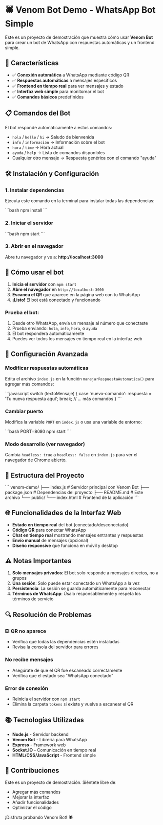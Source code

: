 # 🕷️ Venom Bot Demo - WhatsApp Bot Simple

Este es un proyecto de demostración que muestra cómo usar **Venom Bot** para crear un bot de WhatsApp con respuestas automáticas y un frontend simple.

## 🚀 Características

- ✅ **Conexión automática** a WhatsApp mediante código QR
- ✅ **Respuestas automáticas** a mensajes específicos
- ✅ **Frontend en tiempo real** para ver mensajes y estado
- ✅ **Interfaz web simple** para monitorear el bot
- ✅ **Comandos básicos** predefinidos

## 📋 Comandos del Bot

El bot responde automáticamente a estos comandos:

- `hola` / `hello` / `hi` → Saludo de bienvenida
- `info` / `información` → Información sobre el bot
- `hora` / `time` → Hora actual
- `ayuda` / `help` → Lista de comandos disponibles
- Cualquier otro mensaje → Respuesta genérica con el comando "ayuda"

## 🛠️ Instalación y Configuración

### 1. Instalar dependencias

Ejecuta este comando en la terminal para instalar todas las dependencias:

\`\`\`bash
npm install
\`\`\`

### 2. Iniciar el servidor

\`\`\`bash
npm start
\`\`\`

### 3. Abrir en el navegador

Abre tu navegador y ve a: **http://localhost:3000**

## 📱 Cómo usar el bot

1. **Inicia el servidor** con `npm start`
2. **Abre el navegador** en `http://localhost:3000`
3. **Escanea el QR** que aparece en la página web con tu WhatsApp
4. **¡Listo!** El bot está conectado y funcionando

### Prueba el bot:

1. Desde otro WhatsApp, envía un mensaje al número que conectaste
2. Prueba enviando: `hola`, `info`, `hora`, o `ayuda`
3. El bot responderá automáticamente
4. Puedes ver todos los mensajes en tiempo real en la interfaz web

## 🔧 Configuración Avanzada

### Modificar respuestas automáticas

Edita el archivo `index.js` en la función `manejarRespuestaAutomatica()` para agregar más comandos:

\`\`\`javascript
switch (textoMensaje) {
  case 'nuevo-comando':
    respuesta = 'Tu nueva respuesta aquí';
    break;
  // ... más comandos
}
\`\`\`

### Cambiar puerto

Modifica la variable `PORT` en `index.js` o usa una variable de entorno:

\`\`\`bash
PORT=8080 npm start
\`\`\`

### Modo desarrollo (ver navegador)

Cambia `headless: true` a `headless: false` en `index.js` para ver el navegador de Chrome abierto.

## 📁 Estructura del Proyecto

\`\`\`
venom-demo/
├── index.js          # Servidor principal con Venom Bot
├── package.json      # Dependencias del proyecto
├── README.md         # Este archivo
└── public/
    └── index.html    # Frontend de la aplicación
\`\`\`

## 🌐 Funcionalidades de la Interfaz Web

- **Estado en tiempo real** del bot (conectado/desconectado)
- **Código QR** para conectar WhatsApp
- **Chat en tiempo real** mostrando mensajes entrantes y respuestas
- **Envío manual** de mensajes (opcional)
- **Diseño responsive** que funciona en móvil y desktop

## ⚠️ Notas Importantes

1. **Solo mensajes privados**: El bot solo responde a mensajes directos, no a grupos
2. **Una sesión**: Solo puede estar conectado un WhatsApp a la vez
3. **Persistencia**: La sesión se guarda automáticamente para reconectar
4. **Términos de WhatsApp**: Úsalo responsablemente y respeta los términos de servicio

## 🔍 Resolución de Problemas

### El QR no aparece
- Verifica que todas las dependencias estén instaladas
- Revisa la consola del servidor para errores

### No recibe mensajes
- Asegúrate de que el QR fue escaneado correctamente
- Verifica que el estado sea "WhatsApp conectado"

### Error de conexión
- Reinicia el servidor con `npm start`
- Elimina la carpeta `tokens` si existe y vuelve a escanear el QR

## 📚 Tecnologías Utilizadas

- **Node.js** - Servidor backend
- **Venom Bot** - Librería para WhatsApp
- **Express** - Framework web
- **Socket.IO** - Comunicación en tiempo real
- **HTML/CSS/JavaScript** - Frontend simple

## 🤝 Contribuciones

Este es un proyecto de demostración. Siéntete libre de:

- Agregar más comandos
- Mejorar la interfaz
- Añadir funcionalidades
- Optimizar el código

¡Disfruta probando Venom Bot! 🕷️
